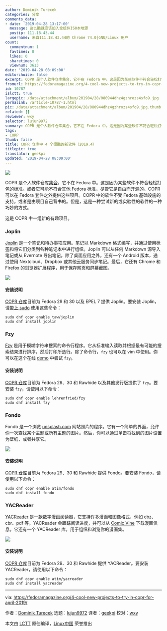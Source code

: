 ```yaml
---
author: Dominik Turecek
categories: 分享
comments_data:
- date: '2019-04-28 13:17:00'
  message: 这么酷就应该加入全组件ISO本地源
  postip: 111.18.43.44
  username: 来自111.18.43.44的 Chrome 74.0|GNU/Linux 用户
count:
  commentnum: 1
  favtimes: 0
  likes: 0
  sharetimes: 0
  viewnum: 3613
date: '2019-04-28 08:09:00'
editorchoice: false
excerpt: COPR 是个人软件仓库集合，它不在 Fedora 中。这是因为某些软件不符合轻松打包的标准。或者它可能不符合其他 Fedora 标准，尽管它是自由而开源的。
fromurl: https://fedoramagazine.org/4-cool-new-projects-to-try-in-copr-for-april-2019/
id: 10787
islctt: true
largepic: /data/attachment/album/201904/28/080944dhz4gzhrozs4sfo9.jpg
permalink: /article-10787-1.html
pic: /data/attachment/album/201904/28/080944dhz4gzhrozs4sfo9.jpg.thumb.jpg
related: []
reviewer: wxy
selector: lujun9972
summary: COPR 是个人软件仓库集合，它不在 Fedora 中。这是因为某些软件不符合轻松打包的标准。或者它可能不符合其他 Fedora 标准，尽管它是自由而开源的。
tags:
- CORP
thumb: false
title: COPR 仓库中 4 个很酷的新软件（2019.4）
titlepic: true
translator: geekpi
updated: '2019-04-28 08:09:00'
---
```


![](/data/attachment/album/201904/28/080944dhz4gzhrozs4sfo9.jpg)


COPR 是个人软件仓库[集合](https://fedoramagazine.org/wp-content/uploads/2017/08/4-copr-945x400.jpg)，它不在 Fedora 中。这是因为某些软件不符合轻松打包的标准。或者它可能不符合其他 Fedora 标准，尽管它是自由而开源的。COPR 可以在 Fedora 套件之外提供这些项目。COPR 中的软件不受 Fedora 基础设施的支持，或者是由项目自己背书的。但是，这是一种尝试新的或实验性的软件的一种巧妙的方式。


这是 COPR 中一组新的有趣项目。


### Joplin


[Joplin](https://joplin.cozic.net/) 是一个笔记和待办事项应用。笔记以 Markdown 格式编写，并通过使用标签和将它们分类到各种笔记本中进行组织。Joplin 可以从任何 Markdown 源导入笔记或从 Evernote 导出笔记。除了桌面应用之外，还有一个 Android 版本，通过使用 Nextcloud、Dropbox 或其他云服务同步笔记。最后，它还有 Chrome 和 Firefox 的浏览器扩展程序，用于保存网页和屏幕截图。


![](/data/attachment/album/201904/28/080945hizj73zlzdw374vv.png)


#### 安装说明


[COPR 仓库](https://copr.fedorainfracloud.org/coprs/taw/joplin/)目前为 Fedora 29 和 30 以及 EPEL 7 提供 Joplin。要安装 Joplin，请[带上 sudo](https://fedoramagazine.org/howto-use-sudo/) 使用这些命令：



```
sudo dnf copr enable taw/joplin
sudo dnf install joplin
```

### Fzy


[Fzy](https://github.com/jhawthorn/fzy) 是用于模糊字符串搜索的命令行程序。它从标准输入读取并根据最有可能的搜索结果进行排序，然后打印所选行。除了命令行，`fzy` 也可以在 vim 中使用。你可以在这个在线 [demo](https://jhawthorn.github.io/fzy-demo/) 中尝试 `fzy`。


#### 安装说明


[COPR 仓库](https://copr.fedorainfracloud.org/coprs/lehrenfried/fzy/)目前为 Fedora 29、30 和 Rawhide 以及其他发行版提供了 `fzy`。要安装 `fzy`，请使用以下命令：



```
sudo dnf copr enable lehrenfried/fzy
sudo dnf install fzy
```

### Fondo


Fondo 是一个浏览 [unsplash.com](https://unsplash.com/) 网站照片的程序。它有一个简单的界面，允许你一次查找某个主题或所有主题的图片。然后，你可以通过单击将找到的图片设置为壁纸，或者共享它。


![](/data/attachment/album/201904/28/081103iejzgnn3yyu0yxhb.jpg)


#### 安装说明


[COPR 仓库](https://copr.fedorainfracloud.org/coprs/atim/fondo/)目前为 Fedora 29、30 和 Rawhide 提供 Fondo。要安装 Fondo，请使用以下命令：



```
sudo dnf copr enable atim/fondo
sudo dnf install fondo
```

### YACReader


[YACReader](https://www.yacreader.com/) 是一款数字漫画阅读器，它支持许多漫画和图像格式，例如 cbz、cbr、pdf 等。YACReader 会跟踪阅读进度，并可以从 [Comic Vine](https://comicvine.gamespot.com/) 下载漫画信息。它还有一个 YACReader 库，用于组织和浏览你的漫画集。


![](/data/attachment/album/201904/28/080947z97rjrzjrh3i2r99.png)


#### 安装说明


[COPR 仓库](https://copr.fedorainfracloud.org/coprs/atim/yacreader/)目前为 Fedora 29、30 和 Rawhide 提供 YACReader。要安装 YACReader，请使用以下命令：



```
sudo dnf copr enable atim/yacreader
sudo dnf install yacreader
```



---


via: <https://fedoramagazine.org/4-cool-new-projects-to-try-in-copr-for-april-2019/>


作者：[Dominik Turecek](https://fedoramagazine.org/author/dturecek/) 选题：[lujun9972](https://github.com/lujun9972) 译者：[geekpi](https://github.com/geekpi) 校对：[wxy](https://github.com/wxy)


本文由 [LCTT](https://github.com/LCTT/TranslateProject) 原创编译，[Linux中国](https://linux.cn/) 荣誉推出